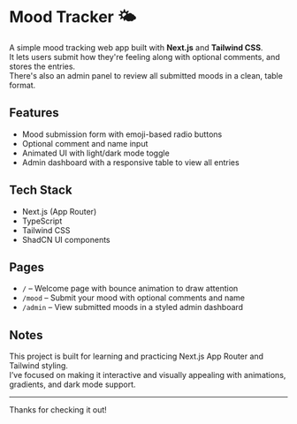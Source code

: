 # Mood Tracker 🌤️

A simple mood tracking web app built with **Next.js** and **Tailwind CSS**.  
It lets users submit how they're feeling along with optional comments, and stores the entries.  
There's also an admin panel to review all submitted moods in a clean, table format.

## Features

- Mood submission form with emoji-based radio buttons
- Optional comment and name input
- Animated UI with light/dark mode toggle
- Admin dashboard with a responsive table to view all entries

## Tech Stack

- Next.js (App Router)
- TypeScript
- Tailwind CSS
- ShadCN UI components

## Pages

- `/` – Welcome page with bounce animation to draw attention  
- `/mood` – Submit your mood with optional comments and name  
- `/admin` – View submitted moods in a styled admin dashboard

## Notes

This project is built for learning and practicing Next.js App Router and Tailwind styling.  
I’ve focused on making it interactive and visually appealing with animations, gradients, and dark mode support.

---

Thanks for checking it out!
